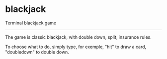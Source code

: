 # blackjack
Terminal blackjack game


***********************************************************
The game is classic blackjack, with double down, split, insurance rules.

To choose what to do, simply type, for exemple, "hit" to draw a card, "doubledown" to double down.
